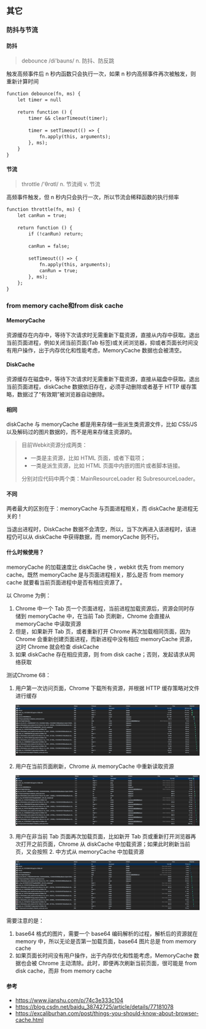 ## 其它

### 防抖与节流

#### 防抖

> debounce /di'bauns/ n. 防抖、防反跳

触发高频事件后 n 秒内函数只会执行一次，如果 n 秒内高频事件再次被触发，则重新计算时间

```
function debounce(fn, ms) {
    let timer = null

    return function () {
        timer && clearTimeout(timer);

        timer = setTimeout(() => {
            fn.apply(this, arguments);
        }, ms);
    }
}
```

#### 节流

> throttle /'θrɑtl/ n. 节流阀 v. 节流

高频事件触发，但 n 秒内只会执行一次，所以节流会稀释函数的执行频率

```
function throttle(fn, ms) {
    let canRun = true;

    return function () {
        if (!canRun) return;

        canRun = false;

        setTimeout(() => {
            fn.apply(this, arguments);
            canRun = true;
        }, ms);
    };
}
```

### from memory cache和from disk cache

#### MemoryCache

资源缓存在内存中，等待下次请求时无需重新下载资源，直接从内存中获取。退出当前页面进程，例如关闭当前页面(Tab 标签)或关闭浏览器，抑或者页面长时间没有用户操作，出于内存优化和性能考虑，MemoryCache 数据也会被清空。

#### DiskCache

资源缓存在磁盘中，等待下次请求时无需重新下载资源，直接从磁盘中获取。退出当前页面进程，diskCache 数据依旧存在，必须手动删除或者基于 HTTP 缓存策略，数据过了“有效期”被浏览器自动删除。

#### 相同

diskCache 与 memoryCache 都是用来存储一些派生类资源文件，比如 CSS/JS 以及解码过的图片数据的，而不是用来存储主资源的。

> 目前Webkit资源分成两类：
>
> - 一类是主资源，比如 HTML 页面，或者下载项；
> - 一类是派生资源，比如 HTML 页面中内嵌的图片或者脚本链接。
>
> 分别对应代码中两个类：MainResourceLoader 和 SubresourceLoader。

#### 不同

两者最大的区别在于：memoryCache 与页面进程相关，而 diskCache 是进程无关的！

当退出进程时，DiskCache 数据不会清空，所以，当下次再进入该进程时，该进程仍可以从 diskCache 中获得数据，而 memoryCache 则不行。

#### 什么时候使用？

memoryCache 的加载速度比 diskCache 快 ，webkit 优先 from memory cache。既然 memoryCache 是与页面进程相关，那么是否 from memory cache 就要看当前页面进程中是否有相应资源了。

以 Chrome 为例：

1. Chrome 中一个 Tab 页一个页面进程，当前进程加载资源后，资源会同时存储到 memoryCache 中，在当前 Tab 页刷新，Chrome 会直接从 memoryCache 中读取资源
2. 但是，如果新开 Tab 页，或者重新打开 Chrome 再次加载相同页面，因为 Chrome 会重新创建页面进程，而新进程中没有相应 memoryCache 资源，这时 Chrome 就会检查 diskCache
3. 如果 diskCache 存在相应资源，则 from disk cache；否则，发起请求从网络获取

测试Chrome 68：

1. 用户第一次访问页面，Chrome 下载所有资源，并根据 HTTP 缓存策略对文件进行缓存

   ![image](./images/0216.png)

2. 用户在当前页面刷新，Chrome 从 memoryCache 中重新读取资源

   ![image](./images/0217.png)

3. 用户在非当前 Tab 页面再次加载页面，比如新开 Tab 页或重新打开浏览器再次打开之前页面，Chrome 从 diskCache 中加载资源；如果此时刷新当前页，又会按照 2. 中方式从 memoryCache 中加载资源

   ![image](./images/0218.png)

需要注意的是：

1. base64 格式的图片，需要一个 base64 编码解析的过程，解析后的资源就在 memory 中，所以无论是否第一加载页面，base64 图片总是 from memory cache
2. 如果页面长时间没有用户操作，出于内存优化和性能考虑，MemoryCache 数据也会被 Chrome 主动清除。此时，即便再次刷新当前页面，很可能是 from disk cache，而非 from memory cache

#### 参考

* https://www.jianshu.com/p/74c3e333c104
* https://blog.csdn.net/baidu_38742725/article/details/77181078
* https://excaliburhan.com/post/things-you-should-know-about-browser-cache.html


